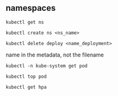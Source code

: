 ## namespaces 

```shell
kubectl get ns
```

```shell
kubectl create ns <ns_name>
```

```shell
kubectl delete deploy <name_deployment>
```
name in the metadata, not the filename

```shell
kubectl -n kube-system get pod
```

```shell
kubectl top pod
```

```shell
kubectl get hpa
```